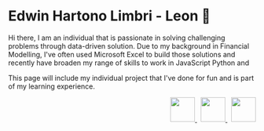 # Edwin Hartono Limbri - Leon :lemon:

Hi there, I am an individual that is passionate in solving challenging problems through data-driven solution. Due to my background in Financial Modelling, I've often used Microsoft Excel to build those solutions and recently have broaden my range of skills to work in JavaScript Python and 

This page will include my individual project that I've done for fun and is part of my learning experience.

<p align='right'>
  <a href = 'https://www.exlcloud.io/about-us'> 
    <img width = 50 height = 50 src = 'https://images.squarespace-cdn.com/content/v1/627ade4bb6f11d290b193d12/283e13f5-5143-4712-9c23-43b6bbd71ae3/exl+cloud+logo.png'>
  </a>
  &nbsp
  <a href = 'https://www.linkedin.com/in/leonlimbri/'>
    <img width = 50 height = 50 src = 'https://upload.wikimedia.org/wikipedia/commons/thumb/f/f8/LinkedIn_icon_circle.svg/2048px-LinkedIn_icon_circle.svg.png'>
  </a>
  &nbsp
  <a href = 'https://github.com/leonlimbri'>
    <img width = 50 height = 50 src = 'https://cdn4.iconfinder.com/data/icons/iconsimple-logotypes/512/github-512.png'>
  </a>
</p>

